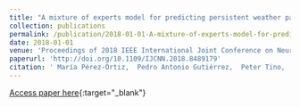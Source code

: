 ```yaml
---
title: "A mixture of experts model for predicting persistent weather patterns"
collection: publications
permalink: /publication/2018-01-01-A-mixture-of-experts-model-for-predicting-persistent-weather-patterns
date: 2018-01-01
venue: 'Proceedings of 2018 IEEE International Joint Conference on Neural Networks (IJCNN 2018)'
paperurl: 'http://doi.org/10.1109/IJCNN.2018.8489179'
citation: ' María Pérez-Ortiz,  Pedro Antonio Gutiérrez,  Peter Tino,  Carlos Casanova-Mateo,  Sancho Salcedo-Sanz, &quot;A mixture of experts model for predicting persistent weather patterns.&quot; Proceedings of 2018 IEEE International Joint Conference on Neural Networks (IJCNN 2018), 2018, pp. 5714--5721.'
---
```

[Access paper here](http://doi.org/10.1109/IJCNN.2018.8489179){:target="_blank"}
